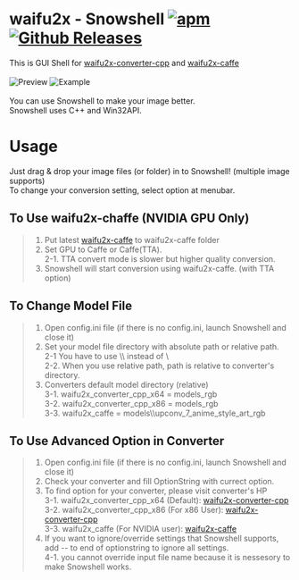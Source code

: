 # waifu2x - Snowshell [![apm](https://img.shields.io/apm/l/vim-mode.svg)]( [![apm](https://img.shields.io/apm/dm/vim-mode.svg)](https://github.com/YukihoAA/waifu2x_snowshell)) [![Github Releases](https://img.shields.io/github/downloads/YukihoAA/waifu2x_snowshell/total.svg)](https://github.com/YukihoAA/waifu2x_snowshell/releases)

This is GUI Shell for [waifu2x-converter-cpp](https://github.com/DeadSix27/waifu2x-converter-cpp) and [waifu2x-caffe](https://github.com/lltcggie/waifu2x-caffe) <br/> <br/>
![Preview](https://github.com/YukihoAA/waifu2x_snowshell/blob/master/Preview.PNG) ![Example](https://github.com/YukihoAA/waifu2x_snowshell/blob/master/Example.PNG) <br /> <br/>
You can use Snowshell to make your image better. <br/>
Snowshell uses C++ and Win32API. 

# Usage
Just drag & drop your image files (or folder) in to Snowshell! (multiple image supports) <br/>
To change your conversion setting, select option at menubar. <br/>

## To Use waifu2x-chaffe (NVIDIA GPU Only)
> 1. Put latest [waifu2x-caffe](https://github.com/lltcggie/waifu2x-caffe/releases) to waifu2x-caffe folder <br/>
> 2. Set GPU to Caffe or Caffe(TTA). <br/>
> 2-1. TTA convert mode is slower but higher quality conversion. <br/>
> 3. Snowshell will start conversion using waifu2x-caffe. (with TTA option) <br/>

## To Change Model File
> 1. Open config.ini file (if there is no config.ini, launch Snowshell and close it) <br/>
> 2. Set your model file directory with absolute path or relative path. <br/>
> 2-1 You have to use \\\\ instead of \ <br/>
> 2-2. When you use relative path, path is relative to converter's directory. <br/>
> 3. Converters default model directory (relative) <br/>
> 3-1. waifu2x_converter_cpp_x64 = models_rgb <br/>
> 3-2. waifu2x_converter_cpp_x86 = models_rgb <br/>
> 3-3. waifu2x_caffe = models\\\\upconv_7_anime_style_art_rgb <br/>

## To Use Advanced Option in Converter
> 1. Open config.ini file (if there is no config.ini, launch Snowshell and close it) <br/>
> 2. Check your converter and fill OptionString with currect option. <br/>
> 3. To find option for your converter, please visit converter's HP <br/>
> 3-1. waifu2x_converter_cpp_x64 (Default): [waifu2x-converter-cpp](https://github.com/DeadSix27/waifu2x-converter-cpp) <br/>
> 3-2. waifu2x_converter_cpp_x86 (For x86 User): [waifu2x-converter-cpp](https://github.com/DeadSix27/waifu2x-converter-cpp) <br/>
> 3-3. waifu2x_caffe (For NVIDIA user): [waifu2x-caffe](https://github.com/lltcggie/waifu2x-caffe) <br/>
> 4. If you want to ignore/override settings that Snowshell supports, add -- to end of optionstring to ignore all settings.<br/>
> 4-1. you cannot override input file name because it is nessesory to make Snowshell works.
